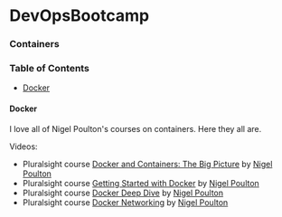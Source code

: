 # DevOpsBootcamp

### Containers

### Table of Contents
- [Docker](https://github.com/JessicaGreben/DevOpsBootcamp/tree/master/containers#docker)

#### Docker

I love all of Nigel Poulton's courses on containers. Here they all are.

Videos:
- Pluralsight course [Docker and Containers: The Big Picture](https://www.pluralsight.com/courses/docker-containers-big-picture) by [Nigel Poulton](https://twitter.com/nigelpoulton)
- Pluralsight course [Getting Started with Docker](https://www.pluralsight.com/courses/docker-getting-started) by [Nigel Poulton](https://twitter.com/nigelpoulton)
- Pluralsight course [Docker Deep Dive](https://www.pluralsight.com/courses/docker-deep-dive-update) by [Nigel Poulton](https://twitter.com/nigelpoulton)
- Pluralsight course [Docker Networking](https://www.pluralsight.com/courses/docker-networking) by [Nigel Poulton](https://twitter.com/nigelpoulton)
